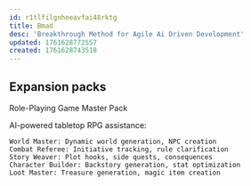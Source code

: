 ```yaml
---
id: r1tlfilgnheeavfai48rktg
title: Bmad
desc: 'Breakthrough Method for Agile Ai Driven Development'
updated: 1761628772557
created: 1761628743518
---
```


## Expansion packs

Role-Playing Game Master Pack

AI-powered tabletop RPG assistance:

    World Master: Dynamic world generation, NPC creation
    Combat Referee: Initiative tracking, rule clarification
    Story Weaver: Plot hooks, side quests, consequences
    Character Builder: Backstory generation, stat optimization
    Loot Master: Treasure generation, magic item creation
